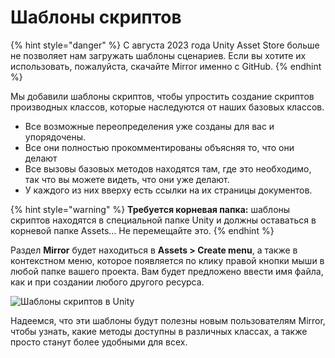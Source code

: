 # Шаблоны скриптов

{% hint style="danger" %}
С августа 2023 года Unity Asset Store больше не позволяет нам загружать шаблоны сценариев. Если вы хотите их использовать, пожалуйста, скачайте Mirror именно с GitHub.
{% endhint %}

Мы добавили шаблоны скриптов, чтобы упростить создание скриптов производных классов, которые наследуются от наших базовых классов.

* Все возможные переопределения уже созданы для вас и упорядочены.
* Все они полностью прокомментированы объясняя то, что они делают
* Все вызовы базовых методов находятся там, где это необходимо, так что вы можете видеть, что они уже делают.
* У каждого из них вверху есть ссылки на их страницы документов.

{% hint style="warning" %}
**Требуется корневая папка:** шаблоны скриптов находятся в специальной папке Unity и должны оставаться в корневой папке Assets... Не перемещайте это.
{% endhint %}

Раздел **Mirror** будет находиться в **Assets > Create menu**, а также в контекстном меню, которое появляется по клику правой кнопки мыши в любой папке вашего проекта. Вам будет предложено ввести имя файла, как и при создании любого другого ресурса.

![Шаблоны скриптов в Unity](<../../.gitbook/assets/image (27) (2).png>)

Надеемся, что эти шаблоны будут полезны новым пользователям Mirror, чтобы узнать, какие методы доступны в различных классах, а также просто станут более удобными для всех.
